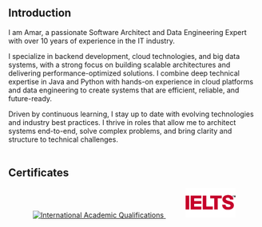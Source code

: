 ## Introduction
I am Amar, a passionate Software Architect and Data Engineering Expert with over 10 years of experience in the IT industry.

I specialize in backend development, cloud technologies, and big data systems, with a strong focus on building scalable architectures and delivering performance-optimized solutions. I combine deep technical expertise in Java and Python with hands-on experience in cloud platforms and data engineering to create systems that are efficient, reliable, and future-ready.

Driven by continuous learning, I stay up to date with evolving technologies and industry best practices. I thrive in roles that allow me to architect systems end-to-end, solve complex problems, and bring clarity and structure to technical challenges.
<br/>
<br/>


## Certificates

<p align="center">
  <!-- WES Badge -->
  <a href="https://www.credly.com/badges/aec2423f-8453-4db8-9e09-a0d6c6d28478" target="_blank" style="margin:0 20px;">
    <img src="https://images.credly.com/images/c4569922-64bd-4bb9-9eda-a37736389d26/image.png"
         alt="International Academic Qualifications" width="100px">
  </a>

  <!-- IELTS Certificate -->
  <a href="https://www.credly.com/badges/aec2423f-8453-4db8-9e09-a0d6c6d28478" target="_blank" style="margin:0 20px;">
    <img src="./ielts-logo.webp" alt="IELTS Certificate" width="100px">
  </a>
</p>
